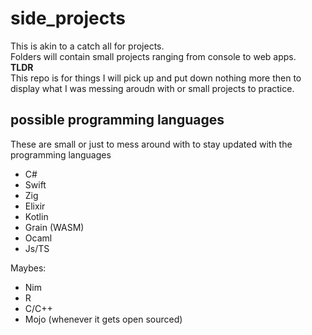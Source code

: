 # side_projects
This is akin to a catch all for projects. <br/>
Folders will contain small projects ranging from console to web apps. <br/>
<strong>TLDR</strong> <br/>
This repo is for things I will pick up and put down nothing more then to display what I was messing aroudn with or small projects to practice.


## possible programming languages
These are small or just to mess around with to stay updated with the programming languages
- C#
- Swift
- Zig
- Elixir
- Kotlin
- Grain (WASM)
- Ocaml
- Js/TS

Maybes:
- Nim 
- R
- C/C++
- Mojo (whenever it gets open sourced)

